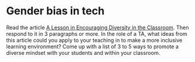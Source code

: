 # Gender bias in tech

Read the article [A Lesson in Encouraging Diversity in the Classroom](https://www.usenix.org/blog/my-daughters-high-school-programming-teacher). Then respond to it in 3 paragraphs or more. In the role of a TA, what ideas from this article could you apply to your teaching in to make a more inclusive learning environment? Come up with a list of 3 to 5 ways to promote a diverse mindset with your students and within your classroom.